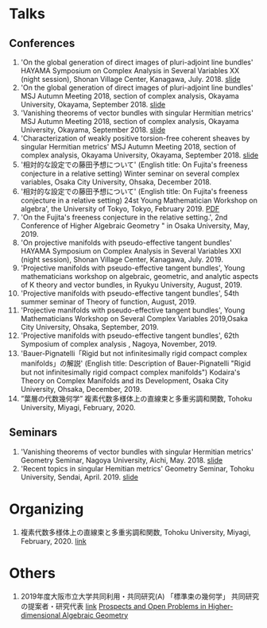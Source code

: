 
# **Talks**
## **Conferences**
1. 'On the global generation of direct images of pluri-adjoint line bundles' HAYAMA Symposium on Complex Analysis in Several Variables XX (night session), Shonan Village Center, Kanagawa, July. 2018. [slide](https://masataka123.github.io/blog3/pdf/2018_07_16.pdf)
2. 'On the global generation of direct images of pluri-adjoint line bundles' MSJ Autumn Meeting 2018, section of complex analysis, Okayama University, Okayama, September 2018. [slide](https://masataka123.github.io/blog3/pdf/2018_09_24_g.pdf)
3. 'Vanishing theorems of vector bundles with singular Hermitian metrics' MSJ Autumn Meeting 2018, section of complex analysis, Okayama University, Okayama, September 2018. [slide](https://masataka123.github.io/blog3/pdf/2018_09_24_vani.pdf)
4. 'Characterization of weakly positive torsion-free coherent sheaves by singular Hermitian metrics' MSJ Autumn Meeting 2018, section of complex analysis, Okayama University, Okayama, September 2018. [slide](https://masataka123.github.io/blog3/pdf/2018_09_24_weak.pdf)
5. '相対的な設定での藤田予想について' (English title: On Fujita's freeness conjecture in a relative setting)  Winter seminar on several complex variables, Osaka City University, Ohsaka, December 2018. 
6. '相対的な設定での藤田予想について' (English title: On Fujita's freeness conjecture in a relative setting)  24st Young Mathematician Workshop on algebra', the University of Tokyo, Tokyo, February 2019. [PDF](https://masataka123.github.io/blog3/pdf/2019_02_18_hokoku.pdf)
7. 'On the Fujita's freeness conjecture in the relative setting.', 2nd Conference of Higher Algebraic Geometry " in Osaka University, May, 2019. 
8. 'On projective manifolds with pseudo-effective tangent bundles'  HAYAMA Symposium on Complex Analysis in Several Variables XXI (night session), Shonan Village Center, Kanagawa, July. 2019. 
9. 'Projective manifolds with pseudo-effective tangent bundles', Young mathematicians workshop on algebraic, geometric, 
and analytic aspects of K theory and vector bundles, in Ryukyu University, August, 2019. 
10. 'Projective manifolds with pseudo-effective tangent bundles', 54th summer seminar of Theory of function, August, 2019. 
11. 'Projective manifolds with pseudo-effective tangent bundles', Young Mathematicians Workshop on Several Complex Variables 2019,Osaka City University, Ohsaka, September, 2019. 
12. 'Projective manifolds with pseudo-effective tangent bundles', 62th 
Symposium of complex analysis , Nagoya, November, 2019.
13. 'Bauer-Pignatelli「Rigid but not infinitesimally rigid compact complex manifolds」の解説' 
(English title: Description of Bauer-Pignatelli "Rigid but not infinitesimally rigid compact complex manifolds") 
Kodaira's Theory on Complex Manifolds and its Development, Osaka City University, Ohsaka, December, 2019.
14. ”葉層の代数幾何学” 
複素代数多様体上の直線束と多重劣調和関数, Tohoku University, Miyagi, February, 2020.

## **Seminars**
1.  'Vanishing theorems of vector bundles with singular Hermitian metrics'  Geometry Seminar, Nagoya University, Aichi, May. 2018. [slide](https://masataka123.github.io/blog3/pdf/2018_05_29.pdf)
2. 'Recent topics in singular Hemitian metrics' Geometry Seminar, Tohoku University, Sendai, April. 2019. [slide](https://masataka123.github.io/blog3/pdf/2019_04_16.pdf)

# **Organizing**
1. 複素代数多様体上の直線束と多重劣調和関数, Tohoku University, Miyagi, February, 2020. [link](https://tkoike.com/conf_2020/2020Febtouhoku.html)

# **Others**
1. 2019年度大阪市立大学共同利用・共同研究(A) 「標準束の幾何学」 共同研究の提案者・研究代表 [link](http://www.sci.osaka-cu.ac.jp/OCAMI/joint/joint-usage.html)  [Prospects and Open Problems 
in Higher-dimensional Algebraic Geometry](http://ktakayuki.github.io/conf2019_2/phdagop.html)

